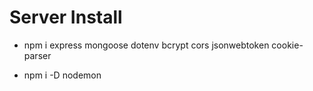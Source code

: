 # Server Install

+ npm i express mongoose dotenv bcrypt cors jsonwebtoken cookie-parser

+ npm i -D nodemon
